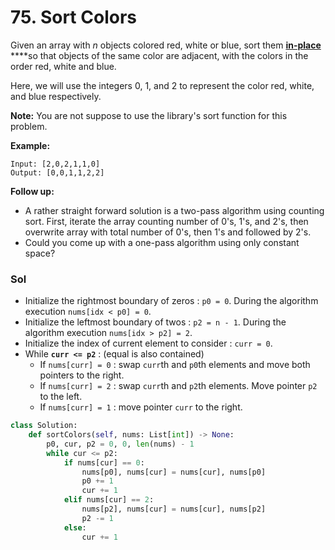 # 75. Sort Colors

Given an array with _n_ objects colored red, white or blue, sort them [**in-place**](https://en.wikipedia.org/wiki/In-place_algorithm) ****so that objects of the same color are adjacent, with the colors in the order red, white and blue.

Here, we will use the integers 0, 1, and 2 to represent the color red, white, and blue respectively.

**Note:** You are not suppose to use the library's sort function for this problem.

**Example:**

```text
Input: [2,0,2,1,1,0]
Output: [0,0,1,1,2,2]
```

**Follow up:**

* A rather straight forward solution is a two-pass algorithm using counting sort. First, iterate the array counting number of 0's, 1's, and 2's, then overwrite array with total number of 0's, then 1's and followed by 2's.
* Could you come up with a one-pass algorithm using only constant space?

### Sol

* Initialize the rightmost boundary of zeros : `p0 = 0`. During the algorithm execution `nums[idx < p0] = 0`.
* Initialize the leftmost boundary of twos : `p2 = n - 1`. During the algorithm execution `nums[idx > p2] = 2`.
* Initialize the index of current element to consider : `curr = 0`.
* While **`curr <= p2`** : \(equal is also contained\)
  * If `nums[curr] = 0` : swap `curr`th and `p0`th elements and move both pointers to the right.
  * If `nums[curr] = 2` : swap `curr`th and `p2`th elements. Move pointer `p2` to the left.
  * If `nums[curr] = 1` : move pointer `curr` to the right.

```python
class Solution:
    def sortColors(self, nums: List[int]) -> None:
        p0, cur, p2 = 0, 0, len(nums) - 1
        while cur <= p2:
            if nums[cur] == 0:
                nums[p0], nums[cur] = nums[cur], nums[p0]    
                p0 += 1
                cur += 1
            elif nums[cur] == 2:
                nums[p2], nums[cur] = nums[cur], nums[p2]    
                p2 -= 1
            else:
                cur += 1
```

